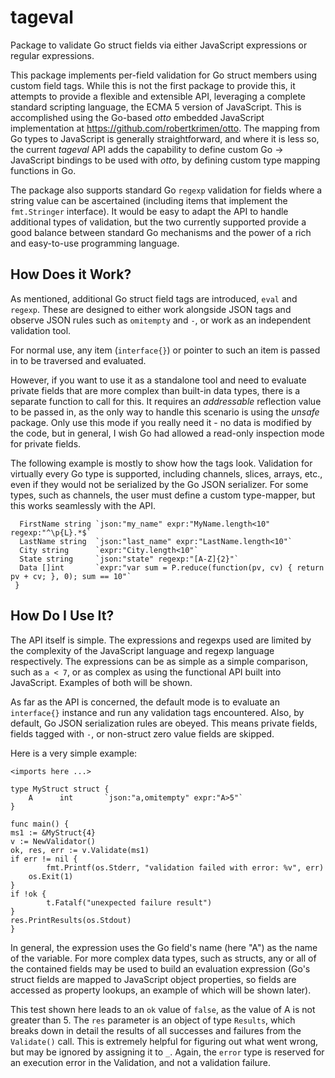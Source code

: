 # tageval
Package to validate Go struct fields via either JavaScript expressions or regular expressions.

This package implements per-field validation for Go struct members using custom field tags.  While this is not the first package to provide this, it attempts to provide a flexible and extensible API, leveraging a complete standard scripting language, the ECMA 5 version of JavaScript.  This is accomplished using the Go-based _otto_ embedded JavaScript implementation at <https://github.com/robertkrimen/otto>.  The mapping from Go types to JavaScript is generally straightforward, and where it is less so, the current _tageval_ API adds the capability to define custom Go -> JavaScript bindings to be used with _otto_, by defining custom type mapping functions in Go.

The package also supports standard Go `regexp` validation for fields where a string value can be ascertained (including items that implement the `fmt.Stringer` interface).  It would be easy to adapt the API to handle additional types of validation, but the two currently supported provide a good balance between standard Go mechanisms and the power of a rich and easy-to-use programming language.

## How Does it Work?
As mentioned, additional Go struct field tags are introduced, `eval` and `regexp`.  These are designed to either work alongside JSON tags and observe JSON rules such as `omitempty` and `-`, or work as an independent validation tool.

For normal use, any item (`interface{}`) or pointer to such an item is passed in to be traversed and evaluated.

However, if you want to use it as a standalone tool and need to evaluate private fields that are more complex than built-in data types, there is a separate function to call for this.  It requires an _addressable_ reflection value to be passed in, as the only way to handle this scenario is using the _unsafe_ package.  Only use this mode if you really need it - no data is modified by the code, but in general, I wish Go had allowed a read-only inspection mode for private fields.

The following example is mostly to show how the tags look.  Validation for virtually every Go type is supported, including channels, slices, arrays, etc., even if they would not be serialized by the Go JSON serializer.  For some types, such as channels, the user must define a custom type-mapper, but this works seamlessly with the API.

```type MyStruct struct {
  FirstName string `json:"my_name" expr:"MyName.length<10" regexp:"^\p{L}.*$`
  LastName string  `json:"last_name" expr:"LastName.length<10"`
  City string      `expr:"City.length<10"`
  State string     `json:"state" regexp:"[A-Z]{2}"`
  Data []int       `expr:"var sum = P.reduce(function(pv, cv) { return pv + cv; }, 0); sum == 10"`
 }
 ```

## How Do I Use It?
The API itself is simple.  The expressions and regexps used are limited by the complexity of the JavaScript language and regexp language respectively.  The expressions can be as simple as a simple comparison, such as `a < 7`, or as complex as using the functional API built into JavaScript.  Examples of both will be shown.

As far as the API is concerned, the default mode is to evaluate an `interface{}` instance and run any validation tags encountered.  Also, by default, Go JSON serialization rules are obeyed.  This means private fields, fields tagged with `-`, or non-struct zero value fields are skipped.

Here is a very simple example:
```
<imports here ...>

type MyStruct struct {
	A      int       `json:"a,omitempty" expr:"A>5"`
}

func main() {
ms1 := &MyStruct{4}
v := NewValidator()
ok, res, err := v.Validate(ms1)
if err != nil {
		fmt.Printf(os.Stderr, "validation failed with error: %v", err)
    os.Exit(1)
}
if !ok {
		t.Fatalf("unexpected failure result")
}
res.PrintResults(os.Stdout)
}
```
In general, the expression uses the Go field's name (here "A") as the name of the variable.  For more complex data types, such as structs, any or all of the contained fields may be used to build an evaluation expression (Go's struct fields are mapped to JavaScript object properties, so fields are accessed as property lookups, an example of which will be shown later).

This test shown here leads to an `ok` value of `false`, as the value of A is not greater than 5.  The `res` parameter is an object of type `Results`, which breaks down in detail the results of all successes and failures from the `Validate()` call.  This is extremely helpful for figuring out what went wrong, but may be ignored by assigning it to `_`.  Again, the `error` type is reserved for an execution error in the Validation, and not a validation failure.


